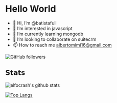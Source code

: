 Hello World
=

- 👋 Hi, I’m @batistafull
- 👀 I’m interested in javascript
- 🌱 I’m currently learning mongodb
- 💞️ I’m looking to collaborate on suitecrm
- 📫 How to reach me albertomimi16@gmail.com

![GitHub followers](https://img.shields.io/github/followers/batistafull?style=for-the-badge)

## 𝗦𝘁𝗮𝘁𝘀
![elfocrash's github stats](https://github-readme-stats.vercel.app/api?username=batistafull&show_icons=true&theme=dracula)

<!---
batistafull/batistafull is a ✨ special ✨ repository because its `README.md` (this file) appears on your GitHub profile.
You can click the Preview link to take a look at your changes.
--->

[![Top Langs](https://github-readme-stats.vercel.app/api/top-langs/?username=batistafull&layout=compact)](https://github.com/batistafull/github-readme-stats)
